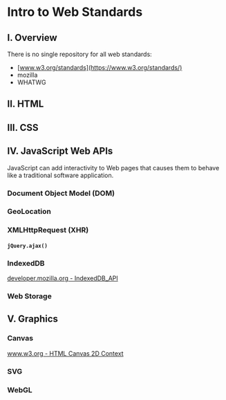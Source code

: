 # Intro to Web Standards

## I. Overview
There is no single repository for all web standards:
* [www.w3.org/standards](https://www.w3.org/standards/)
* mozilla
* WHATWG

## II. HTML

## III. CSS

## IV. JavaScript Web APIs
JavaScript can add interactivity to Web pages that causes them to behave like a traditional software application.
### Document Object Model (DOM)
### GeoLocation
### XMLHttpRequest (XHR)
#### `jQuery.ajax()`
### IndexedDB
[developer.mozilla.org - IndexedDB_API](https://developer.mozilla.org/en-US/docs/Web/API/IndexedDB_API)
### Web Storage
### 


## V. Graphics
### Canvas
[www.w3.org - HTML Canvas 2D Context](https://www.w3.org/TR/2015/REC-2dcontext-20151119/)
### SVG
### WebGL

